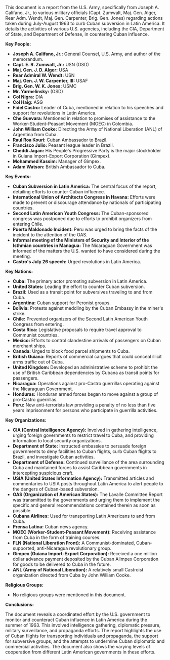 This document is a report from the U.S. Army, specifically from Joseph A. Califano, Jr., to various military officials (Capt. Zumwalt, Maj. Gen. Alger, Rear Adm. Wendt, Maj. Gen. Carpenter, Brig. Gen. Jones) regarding actions taken during July-August 1963 to curb Cuban subversion in Latin America. It details the activities of various U.S. agencies, including the CIA, Department of State, and Department of Defense, in countering Cuban influence.

**Key People:**

*   **Joseph A. Califano, Jr.:** General Counsel, U.S. Army, and author of the memorandum.
*   **Capt. E. R. Zumwalt, Jr.:** USN (OSD)
*   **Maj. Gen. J. D. Alger:** USA
*   **Rear Admiral W. Wendt:** USN
*   **Maj. Gen. J. W. Carpenter, III:** USAF
*   **Brig. Gen. W. K. Jones:** USMC
*   **Mr. Yarmelinsky:** (OSD)
*   **Col Nigra:** DIA
*   **Col Haig:** ASG
*   **Fidel Castro:** Leader of Cuba, mentioned in relation to his speeches and support for revolutions in Latin America.
*   **Che Guevara:** Mentioned in relation to promises of assistance to the Worker-Student-Peasant Movement (MOEC) in Colombia.
*   **John William Cooke:** Directing the Army of National Liberation (ANL) of Argentina from Cuba.
*   **Raul Roa Kouri:** Cuban Ambassador to Brazil.
*   **Francisco Julio:** Peasant league leader in Brazil.
*   **Cheddi Jagan:** His People's Progressive Party is the major stockholder in Guiana Import-Export Corporation (Gimpex).
*   **Mohammed Kassim:** Manager of Gimpex.
*   **Adam Watson:** British Ambassador to Cuba.

**Key Events:**

*   **Cuban Subversion in Latin America:** The central focus of the report, detailing efforts to counter Cuban influence.
*   **International Union of Architects Congress in Havana:** Efforts were made to prevent or discourage attendance by nationals of participating countries.
*   **Second Latin American Youth Congress:** The Cuban-sponsored congress was postponed due to efforts to prohibit organizers from entering Chile.
*   **Puerto Maldonado Incident:** Peru was urged to bring the facts of the incident to the attention of the OAS.
*   **Informal meeting of the Ministers of Security and Interior of the Isthmian countries in Managua:** The Nicaraguan Government was informed of the matters the U.S. wanted to have considered during the meeting.
*   **Castro's July 26 speech:** Urged revolutions in Latin America.

**Key Nations:**

*   **Cuba:** The primary actor promoting subversion in Latin America.
*   **United States:** Leading the effort to counter Cuban subversion.
*   **Brazil:** Used as a transit point for subversives traveling to and from Cuba.
*   **Argentina:** Cuban support for Peronist groups.
*   **Bolivia:** Protests against meddling by the Cuban Embassy in the miner's strike.
*   **Chile:** Prevented organizers of the Second Latin American Youth Congress from entering.
*   **Costa Rica:** Legislative proposals to require travel approval to Communist countries.
*   **Mexico:** Efforts to control clandestine arrivals of passengers on Cuban merchant ships.
*   **Canada:** Urged to block food parcel shipments to Cuba.
*   **British Guiana:** Reports of commercial cargoes that could conceal illicit arms traffic out of Cuba.
*   **United Kingdom:** Developed an administrative scheme to prohibit the use of British Caribbean dependencies by Cubana as transit points for passengers.
*   **Nicaragua:** Operations against pro-Castro guerrillas operating against the Nicaraguan Government.
*   **Honduras:** Honduran armed forces began to move against a group of pro-Castro guerrillas.
*   **Peru:** New anti-terrorists law providing a penalty of no less than five years imprisonment for persons who participate in guerrilla activities.

**Key Organizations:**

*   **CIA (Central Intelligence Agency):** Involved in gathering intelligence, urging foreign governments to restrict travel to Cuba, and providing information to local security organizations.
*   **Department of State:** Instructed embassies to persuade foreign governments to deny facilities to Cuban flights, curb Cuban flights to Brazil, and investigate Cuban activities.
*   **Department of Defense:** Continued surveillance of the area surrounding Cuba and maintained forces to assist Caribbean governments in intercepting suspicious craft.
*   **USIA (United States Information Agency):** Transmitted articles and commentaries to USIA posts throughout Latin America to alert people to the dangers of Cuban-based subversion.
*   **OAS (Organization of American States):** The Lavalle Committee Report was transmitted to the governments and urging them to implement the specific and general recommendations contained therein as soon as possible.
*   **Cubana Airlines:** Used for transporting Latin Americans to and from Cuba.
*   **Prensa Latina:** Cuban news agency.
*   **MOEC (Worker-Student-Peasant Movement):** Receiving assistance from Cuba in the form of training courses.
*   **FLN (National Liberation Front):** A Communist-dominated, Cuban-supported, anti-Nicaragua revolutionary group.
*   **Gimpex (Guiana Import-Export Corporation):** Received a one million dollar advance payment deposited by the Cuban Alimpex Corporation for goods to be delivered to Cuba in the future.
*   **ANL (Army of National Liberation):** A relatively small Castroist organization directed from Cuba by John William Cooke.

**Religious Groups:**

*   No religious groups were mentioned in this document.

**Conclusions:**

The document reveals a coordinated effort by the U.S. government to monitor and counteract Cuban influence in Latin America during the summer of 1963. This involved intelligence gathering, diplomatic pressure, military surveillance, and propaganda efforts. The report highlights the use of Cuban flights for transporting individuals and propaganda, the support for subversive groups, and the attempts to undermine Cuban diplomatic and commercial activities. The document also shows the varying levels of cooperation from different Latin American governments in these efforts.
